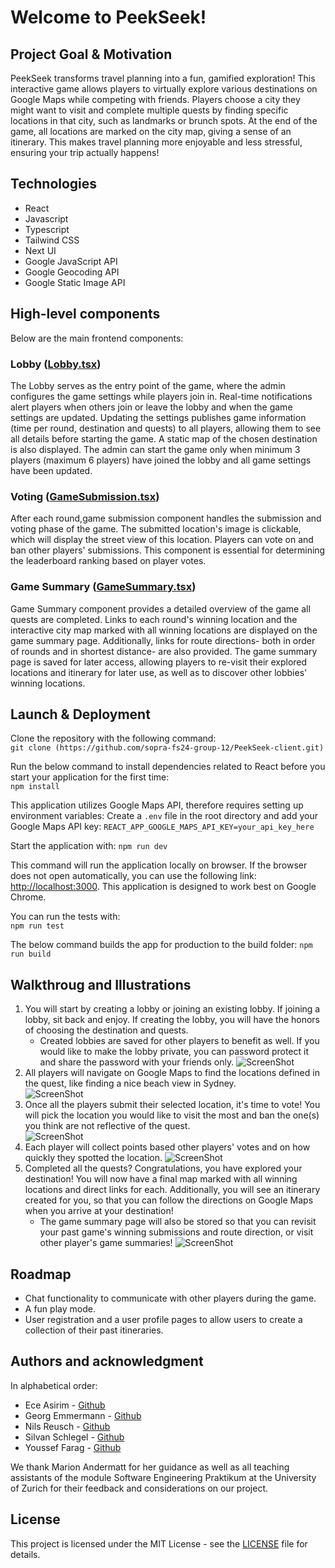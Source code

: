 # Welcome to PeekSeek!

## Project Goal & Motivation
PeekSeek transforms travel planning into a fun, gamified exploration! This interactive game allows players to virtually explore various destinations on Google Maps while competing with friends. Players choose a city they might want to visit and complete multiple quests by finding specific locations in that city, such as landmarks or brunch spots. At the end of the game, all locations are marked on the city map, giving a sense of an itinerary. This makes travel planning more enjoyable and less stressful, ensuring your trip actually happens!

## Technologies
- React
- Javascript
- Typescript
- Tailwind CSS
- Next UI
- Google JavaScript API
- Google Geocoding API
- Google Static Image API

## High-level components
Below are the main frontend components:

### Lobby ([Lobby.tsx](https://github.com/sopra-fs24-group-12/PeekSeek-client/blob/main/src/components/views/Lobby.tsx))
The Lobby  serves as the entry point of the game, where the admin configures the game settings while players join in. Real-time notifications alert players when others join or leave the lobby and when the game settings are updated. Updating the settings publishes game information (time per round, destination and quests) to all players, allowing them to see all details before starting the game. A static map of the chosen destination is also displayed. The admin can start the game only when minimum 3 players (maximum 6 players) have joined the lobby and all game settings have been updated.

### Voting ([GameSubmission.tsx](https://github.com/sopra-fs24-group-12/PeekSeek-client/blob/main/src/components/views/GameSubmission.tsx))
After each round,game submission component handles the submission and voting phase of the game. The submitted location's image is clickable, which will display the street view of this location. Players can vote on and ban other players' submissions. This component is essential for determining the leaderboard ranking based on player votes.

### Game Summary ([GameSummary.tsx](https://github.com/sopra-fs24-group-12/PeekSeek-client/blob/main/src/components/views/GameSummary.tsx))
Game Summary component provides a detailed overview of the game all quests are completed. Links to each round's winning location and the interactive city map marked with all winning locations are displayed on the game summary page. Additionally, links for route directions- both in order of rounds and in shortest distance- are also provided. The game summary page is saved for later access, allowing players to re-visit their explored locations and itinerary for later use, as well as to discover other lobbies' winning locations.

## Launch & Deployment
Clone the repository with the following command:   
`git clone (https://github.com/sopra-fs24-group-12/PeekSeek-client.git)`  

Run the below command to install dependencies related to React before you start your application for the first time:  
`npm install`

This application utilizes Google Maps API, therefore requires setting up environment variables:
Create a `.env` file in the root directory and add your Google Maps API key:
`REACT_APP_GOOGLE_MAPS_API_KEY=your_api_key_here`

Start the application with:
`npm run dev`  

This command will run the application locally on browser. If the browser does not open automatically, you can use the following link: 
[http://localhost:3000](http://localhost:3000).
This application is designed to work best on Google Chrome. 

You can run the tests with:  
`npm run test`  

The below command builds the app for production to the build folder:
`npm run build`

## Walkthroug and Illustrations
1. You will start by creating a lobby or joining an existing lobby. If joining a lobby, sit back and enjoy. If creating the lobby, you will have the honors of choosing the destination and quests.
    - Created lobbies are saved for other players to benefit as well. If you would like to make the lobby private, you can password protect it and share the password with your friends only.
![ScreenShot](https://github.com/sopra-fs24-group-12/PeekSeek-client/blob/f61b96fca0efbbe998882cfe3043b097713b200a/public/images/lobby-illustration.png)  
2. All players will navigate on Google Maps to find the locations defined in the quest, like finding a nice beach view in Sydney.  
![ScreenShot](https://github.com/sopra-fs24-group-12/PeekSeek-client/blob/f61b96fca0efbbe998882cfe3043b097713b200a/public/images/game-illustration.png)  
3. Once all the players submit their selected location, it's time to vote! You will pick the location you would like to visit the most and ban the one(s) you think are not reflective of the quest.  
![ScreenShot](https://github.com/sopra-fs24-group-12/PeekSeek-client/blob/f61b96fca0efbbe998882cfe3043b097713b200a/public/images/voting-illustration.png)  
4. Each player will collect points based other players' votes and on how quickly they spotted the location.
![ScreenShot](https://github.com/sopra-fs24-group-12/PeekSeek-client/blob/d586c45bc522b4b2305ce3cd55a4d5d19c250e63/public/images/leaderboard-illustration.png)
6. Completed all the quests? Congratulations, you have explored your destination! You will now have a final map marked with all winning locations and direct links for each. Additionally, you will see an itinerary created for you, so that you can follow the directions on Google Maps when you arrive at your destination!
    - The game summary page will also be stored so that you can revisit your past game's winning submissions and route direction, or visit other player's game summaries!
![ScreenShot](https://github.com/sopra-fs24-group-12/PeekSeek-client/blob/5fdb0869b7d24fc2a4e36ef5351c64c7f5c47062/public/images/gamesummary-illustration.png)  

## Roadmap
- Chat functionality to communicate with other players during the game.
- A fun play mode.
- User registration and a user profile pages to allow users to create a collection of their past itineraries.

## Authors and acknowledgment
In alphabetical order:
- Ece Asirim - [Github](https://github.com/asirimece)
- Georg Emmermann - [Github](https://github.com/emmge)
- Nils Reusch - [Github](https://github.com/Arche1ion)
- Silvan Schlegel - [Github](https://github.com/silvanschlegel)
- Youssef Farag - [Github](https://github.com/Figo2003)

We thank Marion Andermatt for her guidance as well as all teaching assistants of the module Software Engineering Praktikum at the University of Zurich for their feedback and considerations on our project.

## License
This project is licensed under the MIT License - see the [LICENSE](https://github.com/sopra-fs24-group-12/PeekSeek-server/blob/main/LICENSE) file for details.

